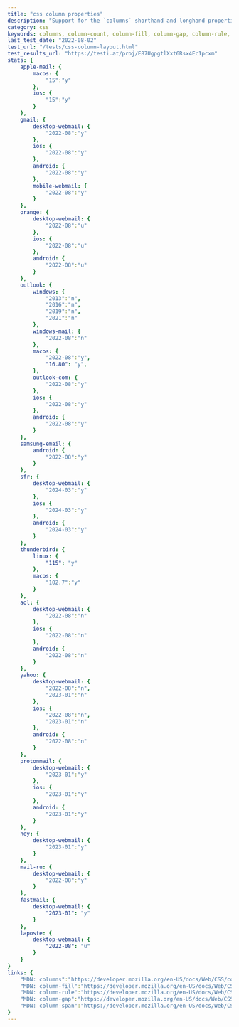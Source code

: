 ```yaml
---
title: "css column properties"
description: "Support for the `columns` shorthand and longhand properties."
category: css
keywords: columns, column-count, column-fill, column-gap, column-rule, column-rule-color, column-rule-style, column-rule-width, column-span, column-width
last_test_date: "2022-08-02"
test_url: "/tests/css-column-layout.html"
test_results_url: "https://testi.at/proj/E87UgpgtlXxt6Rsx4Ec1pcxm"
stats: {
    apple-mail: {
        macos: {
            "15":"y"
        },
        ios: {
            "15":"y"
        }
    },
    gmail: {
        desktop-webmail: {
            "2022-08":"y"
        },
        ios: {
            "2022-08":"y"
        },
        android: {
            "2022-08":"y"
        },
        mobile-webmail: {
            "2022-08":"y"
        }
    },
    orange: {
        desktop-webmail: {
            "2022-08":"u"
        },
        ios: {
            "2022-08":"u"
        },
        android: {
            "2022-08":"u"
        }
    },
    outlook: {
        windows: {
            "2013":"n",
            "2016":"n",
            "2019":"n",
            "2021":"n"
        },
        windows-mail: {
            "2022-08":"n"
        },
        macos: {
            "2022-08":"y",
            "16.80": "y",
        },
        outlook-com: {
            "2022-08":"y"
        },
        ios: {
            "2022-08":"y"
        },
        android: {
            "2022-08":"y"
        }
    },
    samsung-email: {
        android: {
            "2022-08":"y"
        }
    },
    sfr: {
        desktop-webmail: {
            "2024-03":"y"
        },
        ios: {
            "2024-03":"y"
        },
        android: {
            "2024-03":"y"
        }
    },
    thunderbird: {
        linux: {
			"115": "y"
		},
        macos: {
            "102.7":"y"
        }
    },
    aol: {
        desktop-webmail: {
            "2022-08":"n"
        },
        ios: {
            "2022-08":"n"
        },
        android: {
            "2022-08":"n"
        }
    },
    yahoo: {
        desktop-webmail: {
            "2022-08":"n",
            "2023-01":"n"
        },
        ios: {
            "2022-08":"n",
            "2023-01":"n"
        },
        android: {
            "2022-08":"n"
        }
    },
    protonmail: {
        desktop-webmail: {
            "2023-01":"y"
        },
        ios: {
            "2023-01":"y"
        },
        android: {
            "2023-01":"y"
        }
    },
    hey: {
        desktop-webmail: {
            "2023-01":"y"
        }
    },
    mail-ru: {
        desktop-webmail: {
            "2022-08":"y"
        }
    },
    fastmail: {
        desktop-webmail: {
            "2023-01": "y"
        }
    },
    laposte: {
        desktop-webmail: {
            "2022-08": "u"
        }
    }
}
links: {
    "MDN: columns":"https://developer.mozilla.org/en-US/docs/Web/CSS/columns",
    "MDN: column-fill":"https://developer.mozilla.org/en-US/docs/Web/CSS/column-fill",
    "MDN: column-rule":"https://developer.mozilla.org/en-US/docs/Web/CSS/column-rule",
    "MDN: column-gap":"https://developer.mozilla.org/en-US/docs/Web/CSS/column-gap",
    "MDN: column-span":"https://developer.mozilla.org/en-US/docs/Web/CSS/column-span"
}
---
```

